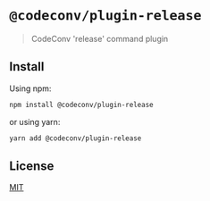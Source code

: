 # `@codeconv/plugin-release`

> CodeConv &#39;release&#39; command plugin

## Install

Using npm:

```bash
npm install @codeconv/plugin-release
```

or using yarn:

```bash
yarn add @codeconv/plugin-release
```

## License

[MIT](LICENSE)
